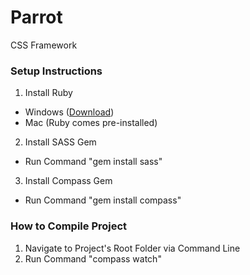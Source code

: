 # Parrot
CSS Framework

### Setup Instructions
1. Install Ruby
  * Windows ([Download](http://rubyinstaller.org/))
  * Mac (Ruby comes pre-installed)
2. Install SASS Gem
  * Run Command "gem install sass"
3. Install Compass Gem
  * Run Command "gem install compass"

### How to Compile Project
1. Navigate to Project's Root Folder via Command Line
2. Run Command "compass watch"